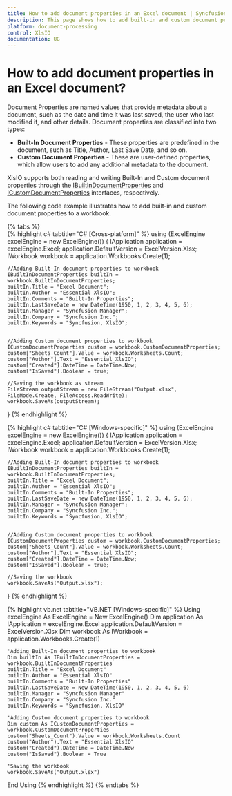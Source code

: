 ```yaml
---
title: How to add document properties in an Excel document | Syncfusion
description: This page shows how to add built-in and custom document properties using the Syncfusion .NET Excel library (XlsIO).
platform: document-processing
control: XlsIO
documentation: UG
---
```


# How to add document properties in an Excel document?

Document Properties are named values that provide metadata about a document, such as the date and time it was last saved, the user who last modified it, and other details. Document properties are classified into two types:

* **Built-In Document Properties** - These properties are predefined in the document, such as Title, Author, Last Save Date, and so on.
* **Custom Document Properties** - These are user-defined properties, which allow users to add any additional metadata to the document.

XlsIO supports both reading and writing Built-In and Custom document properties through the [IBuiltInDocumentProperties](https://help.syncfusion.com/cr/document-processing/Syncfusion.XlsIO.IBuiltInDocumentProperties.html) and [ICustomDocumentProperties](https://help.syncfusion.com/cr/document-processing/Syncfusion.XlsIO.ICustomDocumentProperties.html) interfaces, respectively.

The following code example illustrates how to add built-in and custom document properties to a workbook.

{% tabs %}  
{% highlight c# tabtitle="C# [Cross-platform]" %}
using (ExcelEngine excelEngine = new ExcelEngine())
{
    IApplication application = excelEngine.Excel;
    application.DefaultVersion = ExcelVersion.Xlsx;
    IWorkbook workbook = application.Workbooks.Create(1);

    //Adding Built-In document properties to workbook
    IBuiltInDocumentProperties builtIn = workbook.BuiltInDocumentProperties;
    builtIn.Title = "Excel Document";
    builtIn.Author = "Essential XlsIO";
    builtIn.Comments = "Built-In Properties";
    builtIn.LastSaveDate = new DateTime(1950, 1, 2, 3, 4, 5, 6);
    builtIn.Manager = "Syncfusion Manager";
    builtIn.Company = "Syncfusion Inc.";
    builtIn.Keywords = "Syncfusion, XlsIO";


    //Adding Custom document properties to workbook
    ICustomDocumentProperties custom = workbook.CustomDocumentProperties;
    custom["Sheets_Count"].Value = workbook.Worksheets.Count;
    custom["Author"].Text = "Essential XlsIO";
    custom["Created"].DateTime = DateTime.Now;
    custom["IsSaved"].Boolean = true;

    //Saving the workbook as stream
    FileStream outputStream = new FileStream("Output.xlsx", FileMode.Create, FileAccess.ReadWrite);
    workbook.SaveAs(outputStream);
}
{% endhighlight %}

{% highlight c# tabtitle="C# [Windows-specific]" %}
using (ExcelEngine excelEngine = new ExcelEngine())
{
    IApplication application = excelEngine.Excel;
    application.DefaultVersion = ExcelVersion.Xlsx;
    IWorkbook workbook = application.Workbooks.Create(1);

    //Adding Built-In document properties to workbook
    IBuiltInDocumentProperties builtIn = workbook.BuiltInDocumentProperties;
    builtIn.Title = "Excel Document";
    builtIn.Author = "Essential XlsIO";
    builtIn.Comments = "Built-In Properties";
    builtIn.LastSaveDate = new DateTime(1950, 1, 2, 3, 4, 5, 6);
    builtIn.Manager = "Syncfusion Manager";
    builtIn.Company = "Syncfusion Inc.";
    builtIn.Keywords = "Syncfusion, XlsIO";


    //Adding Custom document properties to workbook
    ICustomDocumentProperties custom = workbook.CustomDocumentProperties;
    custom["Sheets_Count"].Value = workbook.Worksheets.Count;
    custom["Author"].Text = "Essential XlsIO";
    custom["Created"].DateTime = DateTime.Now;
    custom["IsSaved"].Boolean = true;

    //Saving the workbook
    workbook.SaveAs("Output.xlsx");
}
{% endhighlight %}

{% highlight vb.net tabtitle="VB.NET [Windows-specific]" %}
Using excelEngine As ExcelEngine = New ExcelEngine()
    Dim application As IApplication = excelEngine.Excel
    application.DefaultVersion = ExcelVersion.Xlsx
    Dim workbook As IWorkbook = application.Workbooks.Create(1)

    'Adding Built-In document properties to workbook
    Dim builtIn As IBuiltInDocumentProperties = workbook.BuiltInDocumentProperties
    builtIn.Title = "Excel Document"
    builtIn.Author = "Essential XlsIO"
    builtIn.Comments = "Built-In Properties"
    builtIn.LastSaveDate = New DateTime(1950, 1, 2, 3, 4, 5, 6)
    builtIn.Manager = "Syncfusion Manager"
    builtIn.Company = "Syncfusion Inc."
    builtIn.Keywords = "Syncfusion, XlsIO"

    'Adding Custom document properties to workbook
    Dim custom As ICustomDocumentProperties = workbook.CustomDocumentProperties
    custom("Sheets_Count").Value = workbook.Worksheets.Count
    custom("Author").Text = "Essential XlsIO"
    custom("Created").DateTime = DateTime.Now
    custom("IsSaved").Boolean = True

    'Saving the workbook
    workbook.SaveAs("Output.xlsx")
End Using
{% endhighlight %}
{% endtabs %}